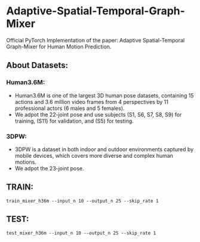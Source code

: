 # Adaptive-Spatial-Temporal-Graph-Mixer
Official PyTorch Implementation of the paper: Adaptive Spatial-Temporal Graph-Mixer for Human Motion Prediction.

## About Datasets: ##
  ### Human3.6M:
  * Human3.6M is one of the largest 3D human pose datasets, containing 15 actions and 3.6 million video frames from 4 perspectives by 11 professional actors (6 males and 5 females). 
  * We adpot the 22-joint pose and use subjects (S1, S6, S7, S8, S9) for training, (S11) for validation, and (S5) for testing.
  ### 3DPW:
  * 3DPW is a dataset in both indoor and outdoor environments captured by mobile devices, which covers more diverse and complex human motions. 
  * We adpot the 23-joint pose.
## TRAIN: ## 
    train_mixer_h36m --input_n 10 --output_n 25 --skip_rate 1

## TEST: ##

    test_mixer_h36m --input_n 10 --output_n 25 --skip_rate 1
